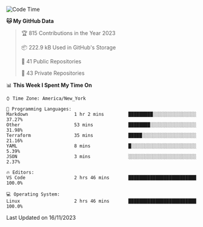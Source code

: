 <!--START_SECTION:waka-->
![Code Time](http://img.shields.io/badge/Code%20Time-231%20hrs%2033%20mins-blue)

**🐱 My GitHub Data** 

> 🏆 815 Contributions in the Year 2023
 > 
> 📦 222.9 kB Used in GitHub's Storage 
 > 
> 📜 41 Public Repositories 
 > 
> 🔑 43 Private Repositories  
 > 
📊 **This Week I Spent My Time On** 

```text
⌚︎ Time Zone: America/New_York

💬 Programming Languages: 
Markdown                 1 hr 2 mins         █████████░░░░░░░░░░░░░░░░   37.27% 
Other                    53 mins             ████████░░░░░░░░░░░░░░░░░   31.98% 
Terraform                35 mins             █████░░░░░░░░░░░░░░░░░░░░   21.16% 
YAML                     8 mins              █░░░░░░░░░░░░░░░░░░░░░░░░   5.39% 
JSON                     3 mins              ░░░░░░░░░░░░░░░░░░░░░░░░░   2.37%

🔥 Editors: 
VS Code                  2 hrs 46 mins       █████████████████████████   100.0%

💻 Operating System: 
Linux                    2 hrs 46 mins       █████████████████████████   100.0%

```


 Last Updated on 16/11/2023
<!--END_SECTION:waka-->